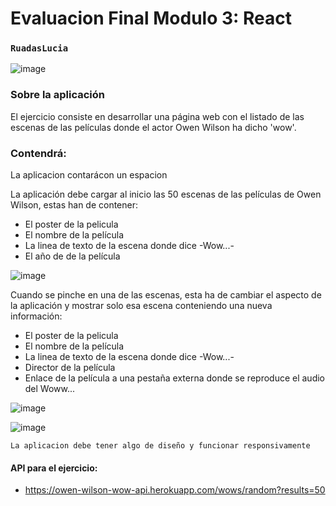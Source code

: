 # Evaluacion Final Modulo 3: React
### `RuadasLucia`
![image](https://user-images.githubusercontent.com/94449849/167250964-b8cd9af1-a978-4526-b976-94b484b5c86e.png)

### Sobre la aplicación

El ejercicio consiste en desarrollar una página web con el listado de las escenas de las películas donde el
actor Owen Wilson ha dicho 'wow'.

### Contendrá:
La aplicacion contarácon un espacion

La aplicación debe cargar al inicio las 50 escenas de las películas de Owen Wilson, estas han de contener:
- El poster de la pelicula
- El nombre de la película
- La linea de texto de la escena donde dice -Wow...-
- El año de de la película

![image](https://user-images.githubusercontent.com/94449849/167251287-289259a3-66ec-49d5-aebe-faa76fa1f855.png)


Cuando se pinche en una de las escenas, esta ha de cambiar el aspecto de la aplicación y mostrar solo esa escena 
conteniendo una nueva información:
- El poster de la pelicula
- El nombre de la película
- La linea de texto de la escena donde dice -Wow...-
- Director de la película
- Enlace de la película a una pestaña externa donde se reproduce el audio del Woww...

![image](https://user-images.githubusercontent.com/94449849/167251331-dcd49138-8d0b-4720-a482-c5d130c8c015.png)

![image](https://user-images.githubusercontent.com/94449849/167251433-c066d55c-c7bd-4d8c-b487-a95706ff9551.png)

`La aplicacion debe tener algo de diseño y funcionar responsivamente`

#### API para el ejercicio:
- https://owen-wilson-wow-api.herokuapp.com/wows/random?results=50





